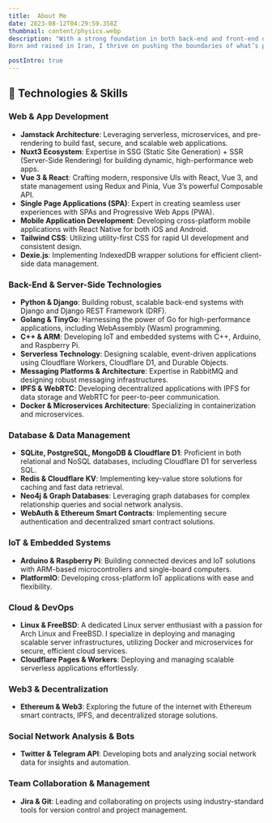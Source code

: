 ```yaml
---
title:  About Me
date: 2023-08-12T04:29:59.358Z
thumbnail: content/physics.webp
description: "With a strong foundation in both back-end and front-end development, I possess the unique ability to bridge the gap between server-side logic and client-side experiences. As a self-taught programmer, my journey has been defined by versatility, enabling me to tackle a wide range of challenges, from IoT solutions to Web3 technologies, all while embracing the ethos of Open Source.
Born and raised in Iran, I thrive on pushing the boundaries of what’s possible—whether it's through exploring the latest in serverless architectures, peer-to-peer app design, or the evolving world of blockchain and decentralized systems. My approach is rooted in continuous learning, collaboration, and a deep understanding of the intersection between technology and human experience."

postIntro: true
---
```



## 🔧 Technologies & Skills

### Web & App Development
- **Jamstack Architecture**: Leveraging serverless, microservices, and pre-rendering to build fast, secure, and scalable web applications.
- **Nuxt3 Ecosystem**: Expertise in SSG (Static Site Generation) + SSR (Server-Side Rendering) for building dynamic, high-performance web apps.
- **Vue 3 & React**: Crafting modern, responsive UIs with React, Vue 3, and state management using Redux and Pinia, Vue 3’s powerful Composable API.
- **Single Page Applications (SPA)**: Expert in creating seamless user experiences with SPAs and Progressive Web Apps (PWA).
- **Mobile Application Development**: Developing cross-platform mobile applications with React Native for both iOS and Android.
- **Tailwind CSS**: Utilizing utility-first CSS for rapid UI development and consistent design.
- **Dexie.js**: Implementing IndexedDB wrapper solutions for efficient client-side data management.

### Back-End & Server-Side Technologies
- **Python & Django**: Building robust, scalable back-end systems with Django and Django REST Framework (DRF).
- **Golang & TinyGo**: Harnessing the power of Go for high-performance applications, including WebAssembly (Wasm) programming.
- **C++ & ARM**: Developing IoT and embedded systems with C++, Arduino, and Raspberry Pi.
- **Serverless Technology**: Designing scalable, event-driven applications using Cloudflare Workers, Cloudflare D1, and Durable Objects.
- **Messaging Platforms & Architecture**: Expertise in RabbitMQ and designing robust messaging infrastructures.
- **IPFS & WebRTC**: Developing decentralized applications with IPFS for data storage and WebRTC for peer-to-peer communication.
- **Docker & Microservices Architecture**: Specializing in containerization and microservices.

### Database & Data Management
- **SQLite, PostgreSQL, MongoDB & Cloudflare D1**: Proficient in both relational and NoSQL databases, including Cloudflare D1 for serverless SQL.
- **Redis & Cloudflare KV**: Implementing key-value store solutions for caching and fast data retrieval.
- **Neo4j & Graph Databases**: Leveraging graph databases for complex relationship queries and social network analysis.
- **WebAuth & Ethereum Smart Contracts**: Implementing secure authentication and decentralized smart contract solutions.

### IoT & Embedded Systems
- **Arduino & Raspberry Pi**: Building connected devices and IoT solutions with ARM-based microcontrollers and single-board computers.
- **PlatformIO**: Developing cross-platform IoT applications with ease and flexibility.

### Cloud & DevOps
- **Linux & FreeBSD**: A dedicated Linux server enthusiast with a passion for Arch Linux and FreeBSD. I specialize in deploying and managing scalable server infrastructures, utilizing Docker and microservices for secure, efficient cloud services.
- **Cloudflare Pages & Workers**: Deploying and managing scalable serverless applications effortlessly.

### Web3 & Decentralization
- **Ethereum & Web3**: Exploring the future of the internet with Ethereum smart contracts, IPFS, and decentralized storage solutions.

### Social Network Analysis & Bots
- **Twitter & Telegram API**: Developing bots and analyzing social network data for insights and automation.

### Team Collaboration & Management
- **Jira & Git**: Leading and collaborating on projects using industry-standard tools for version control and project management.
